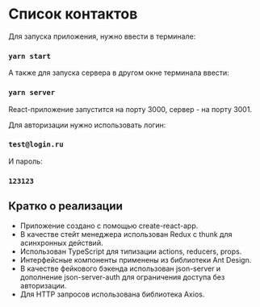 # Список контактов

Для запуска приложения, нужно ввести в терминале:

### `yarn start`

А также для запуска сервера в другом окне терминала ввести:

### `yarn server`

React-приложение запустится на порту 3000, сервер - на порту 3001.

Для авторизации нужно использовать логин:
### `test@login.ru`
И пароль:
### `123123`


## Кратко о реализации

- Приложение создано с помощью create-react-app.
- В качестве стейт менеджера использован Redux с thunk для асинхронных действий.
- Использован TypeScript для типизации actions, reducers, props.
- Интерфейсные компоненты применены из библиотеки Ant Design.
- В качестве фейкового бэкенда использован json-server и дополнение json-server-auth для ограничения доступа без авторизации.
- Для HTTP запросов использована библиотека Axios.
